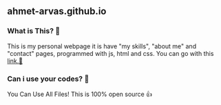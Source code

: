 ## ahmet-arvas.github.io

### What is This? 🤔
This is my personal webpage it is have "my skills", "about me" and "contact" pages, programmed with js, html and css.
You can go with this [link.🔗](http://ahmet-arvas.github.io)

### Can i use your codes? 🤯
You Can Use All Files! This is 100% open source 👍
